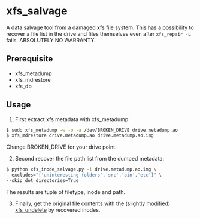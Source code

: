 # xfs_salvage
A data salvage tool from a damaged xfs file system. This has a possibility to recover a file list in the drive and files themselves even after `xfs_repair -L` fails.  ABSOLUTELY NO WARRANTY.

## Prerequisite
- xfs_metadump
- xfs_mdrestore
- xfs_db

## Usage
1. First extract xfs metadata with xfs_metadump:
```sh
$ sudo xfs_metadump -w -o -a /dev/BROKEN_DRIVE drive.metadump.ao
$ xfs_mdrestore drive.metadump.ao drive.metadump.ao.img
```
Change BROKEN_DRIVE for your drive point.

2. Second recover the file path list from the dumped metadata:
```sh
$ python xfs_inode_salvage.py -i drive.metadump.ao.img \
--excludes="['uninteresting folders','src','bin','etc']" \
--skip_dot_directories=True
```
The results are tuple of filetype, inode and path.

3. Finally, get the original file contents with the (slightly modified) [xfs_undelete](https://github.com/shuheikurita/xfs_undelete) by recovered inodes.

